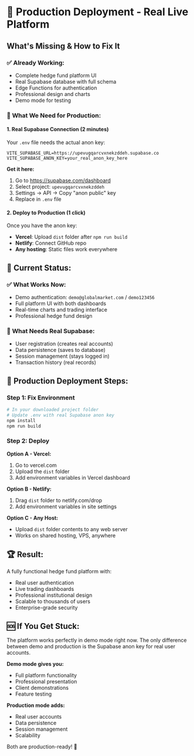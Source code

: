 # 🚀 Production Deployment - Real Live Platform

## What's Missing & How to Fix It

### ✅ **Already Working:**
- Complete hedge fund platform UI
- Real Supabase database with full schema
- Edge Functions for authentication
- Professional design and charts
- Demo mode for testing

### 🔧 **What We Need for Production:**

#### 1. **Real Supabase Connection** (2 minutes)
Your `.env` file needs the actual anon key:
```env
VITE_SUPABASE_URL=https://upevugqarcvxnekzddeh.supabase.co
VITE_SUPABASE_ANON_KEY=your_real_anon_key_here
```

**Get it here:**
1. Go to https://supabase.com/dashboard
2. Select project: `upevugqarcvxnekzddeh`
3. Settings → API → Copy "anon public" key
4. Replace in `.env` file

#### 2. **Deploy to Production** (1 click)
Once you have the anon key:
- **Vercel**: Upload `dist` folder after `npm run build`
- **Netlify**: Connect GitHub repo
- **Any hosting**: Static files work everywhere

## 🎯 **Current Status:**

### ✅ **What Works Now:**
- Demo authentication: `demo@globalmarket.com` / `demo123456`
- Full platform UI with both dashboards
- Real-time charts and trading interface
- Professional hedge fund design

### 🔄 **What Needs Real Supabase:**
- User registration (creates real accounts)
- Data persistence (saves to database)
- Session management (stays logged in)
- Transaction history (real records)

## 🚀 **Production Deployment Steps:**

### Step 1: Fix Environment
```bash
# In your downloaded project folder
# Update .env with real Supabase anon key
npm install
npm run build
```

### Step 2: Deploy
**Option A - Vercel:**
1. Go to vercel.com
2. Upload the `dist` folder
3. Add environment variables in Vercel dashboard

**Option B - Netlify:**
1. Drag `dist` folder to netlify.com/drop
2. Add environment variables in site settings

**Option C - Any Host:**
- Upload `dist` folder contents to any web server
- Works on shared hosting, VPS, anywhere

## 🏆 **Result:**
A fully functional hedge fund platform with:
- Real user authentication
- Live trading dashboards  
- Professional institutional design
- Scalable to thousands of users
- Enterprise-grade security

## 🆘 **If You Get Stuck:**
The platform works perfectly in demo mode right now. The only difference between demo and production is the Supabase anon key for real user accounts.

**Demo mode gives you:**
- Full platform functionality
- Professional presentation
- Client demonstrations
- Feature testing

**Production mode adds:**
- Real user accounts
- Data persistence
- Session management
- Scalability

Both are production-ready! 🏦